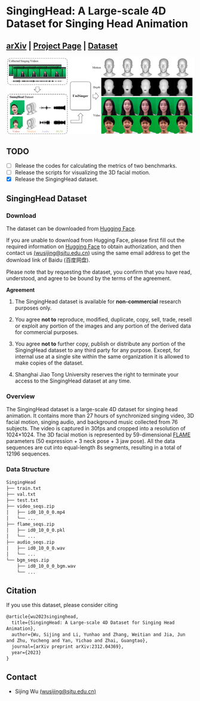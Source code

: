 # SingingHead: A Large-scale 4D Dataset for Singing Head Animation
## [arXiv](https://arxiv.org/pdf/2312.04369.pdf) | [Project Page](https://wsj-sjtu.github.io/SingingHead/) | [Dataset](https://huggingface.co/datasets/Human-X/SingingHead)

<img src="assets/teaser.png" /> 

## TODO
- [ ] Release the codes for calculating the metrics of two benchmarks.
- [ ] Release the scripts for visualizing the 3D facial motion.
- [x] Release the SingingHead dataset.

## SingingHead Dataset
### Download
The dataset can be downloaded from [Hugging Face](https://huggingface.co/datasets/Human-X/SingingHead).

If you are unable to download from Hugging Face, please first fill out the required information on [Hugging Face](https://huggingface.co/datasets/Human-X/SingingHead) to obtain authorization, and then contact us [(wusijing@sjtu.edu.cn)](wusijing@sjtu.edu.cn) using the same email address to get the download link of Baidu (百度网盘).

Please note that by requesting the dataset, you confirm that you have read, understood, and agree to be bound by the terms of the agreement.

**Agreement**

1. The SingingHead dataset is available for **non-commercial** research purposes only.

2. You agree **not to** reproduce, modified, duplicate, copy, sell, trade, resell or exploit any portion of the images and any portion of the derived data for commercial purposes.

3. You agree **not to** further copy, publish or distribute any portion of the SingingHead dataset to any third party for any purpose. Except, for internal use at a single site within the same organization it is allowed to make copies of the dataset.

4. Shanghai Jiao Tong University reserves the right to terminate your access to the SingingHead dataset at any time.


### Overview
The SingingHead dataset is a large-scale 4D dataset for singing head animation. It contains more than 27 hours of synchronized singing video, 3D facial motion, singing
audio, and background music collected from 76 subjects. 
The video is captured in 30fps and cropped into a resolution of 1024×1024.
The 3D facial motion is represented by 59-dimensional [FLAME](https://flame.is.tue.mpg.de/) parameters (50 expression + 3 neck pose + 3 jaw pose).
All the data sequences are cut into equal-length 8s segments, resulting in a total of 12196 sequences.

### Data Structure
```
SingingHead
├── train.txt
├── val.txt
├── test.txt
├── video_seqs.zip
│   ├── id0_10_0_0.mp4
│   └── ...
├── flame_seqs.zip
│   ├── id0_10_0_0.pkl
│   └── ...
├── audio_seqs.zip
│   ├── id0_10_0_0.wav
│   └── ...
└── bgm_seqs.zip
    ├── id0_10_0_0_bgm.wav
    └── ...
```

## Citation
If you use this dataset, please consider citing
```
@article{wu2023singinghead,
  title={SingingHead: A Large-scale 4D Dataset for Singing Head Animation},
  author={Wu, Sijing and Li, Yunhao and Zhang, Weitian and Jia, Jun and Zhu, Yucheng and Yan, Yichao and Zhai, Guangtao},
  journal={arXiv preprint arXiv:2312.04369},
  year={2023}
}
```

## Contact
- Sijing Wu [(wusijing@sjtu.edu.cn)](wusijing@sjtu.edu.cn)
